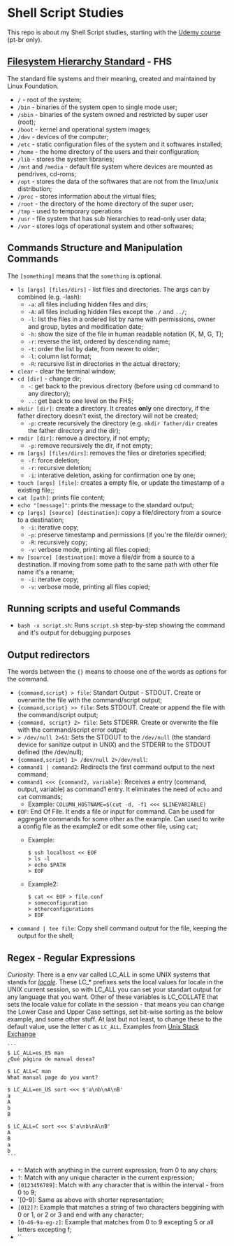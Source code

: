 # Shell Script Studies
This repo is about my Shell Script studies, starting with the [Udemy course](https://www.udemy.com/course/shell-scripting-para-administradores-de-sistemas/) (pt-br only).

## [Filesystem Hierarchy Standard](https://en.wikipedia.org/wiki/Filesystem_Hierarchy_Standard) - FHS



The standard file systems and their meaning, created and maintained by Linux Foundation. 
  - `/` - root of the system;
  - `/bin` - binaries of the system open to single mode user;
  - `/sbin` - binaries of the system owned and restricted by super user (root);
  - `/boot` - kernel and operational system images;
  - `/dev` - devices of the computer;
  - `/etc` - static configuration files of the system and it softwares installed;
  - `/home` - the home directory of the users and their configuration;
  - `/lib` - stores the system libraries;
  - `/mnt` and `/media` - default file system where devices are mounted as pendrives, cd-roms;
  - `/opt` - stores the data of the softwares that are not from the linux/unix distribution;
  - `/proc` - stores information about the virtual files;
  - `/root` - the directory of the home directory of the super user;
  - `/tmp` - used to temporary operations
  - `/usr` - file system that has sub hierarchies to read-only user data;
  - `/var` - stores logs of operational system and other softwares;


## Commands Structure and Manipulation Commands

The `[something]` means that the `something` is optional.

  - `ls [args] [files/dirs]` - list files and directories. The args can by combined (e.g. -lash):
    - `-a`: all files including hidden files and dirs;
    - `-A`: all files including hidden files except the `./` and `../`;
    - `-l`: list the files in a ordered list by name with permissions, owner and group, bytes and modification date;
    - `-h`: show the size of the file in human readable notation (K, M, G, T);
    - `-r`: reverse the list, ordered by descending name;
    - `-t`: order the list by date, from newer to older;
    - `-l`: column list format;
    - `-R`: recursive list in directories in the actual directory;
  - `clear` - clear the terminal window;
  - `cd [dir]` - change dir;
    - `-`: get back to the previous directory (before using cd command to any directory);
    - `..`: get back to one level on the FHS;
  - `mkdir [dir]`: create a directory. It creates __only__ one directory, if the father directory doesn't exist, the directory will not be created;
    - `-p`: create recursively the directory (e.g. `mkdir father/dir` creates the father directory and the dir);
  - `rmdir [dir]`: remove a directory, if not empty;
    - `-p`: remove recursively the dir, if not empty;
  - `rm [args] [files/dirs]`: removes the files or diretories specified;
    - `-f`: force deletion;
    - `-r`: recursive deletion;
    - `-i`: interative deletion, asking for confirmation one by one;
  - `touch [args] [file]`: creates a empty file, or update the timestamp of a existing file;;
  - `cat [path]`: prints file content;
  - `echo "[message]"`: prints the message to the standard output;
  - `cp [args] [source] [destination]`: copy a file/directory from a source to a destination;
    - `-i`: iterative copy;
    - `-p`: preserve timestamp and permissions (if you're the file/dir owner);
    - `-R`: recursively copy;
    - `-v`: verbose mode, printing all files copied;
  - `mv [source] [destination]`: move a file/dir from a source to a destination. If moving from some path to the same path with other file name it's  a rename;
    - `-i`: iterative copy;
    - `-v`: verbose mode, printing all files copied;

## Running scripts and useful Commands
  - `bash -x script.sh`: Runs `script.sh` step-by-step showing the command and it's output for debugging purposes

## Output redirectors 
  The words between the `{}` means to choose one of the words as options for the command.
  - `{command,script} > file`: Standart Output - STDOUT. Create or overwrite the file with the command/script output;
  - `{command,script} >> file`: Sets STDOUT. Create or append the file with the command/script output;
  - `{command, script} 2> file`: Sets STDERR. Create or overwrite the file with the command/script error output;
  - `> /dev/null 2>&1`: Sets the STDOUT to the `/dev/null` (the standard device for sanitize output in UNIX) and the STDERR to the STDOUT defined (the /dev/null);
  - `{command,script} 1> /dev/null 2>/dev/null`: 
  - `command1 | command2`: Redirects the first command output to the next command;
  - `command1 <<< {command2, variable}`: Receives a entry (command, output, variable) as command1 entry. It eliminates the need of `echo` and `cat` commands;
    - Example: `COLUMN_HOSTNAME=$(cut -d, -f1 <<< $LINEVARIABLE)`
  - `EOF`: End Of File. It ends a file or input for command. Can be used for aggregate commands for some other as the example. Can used to write a config file as the example2 or edit some other file, using `cat`;
    - Example:
    
          $ ssh localhost << EOF
          > ls -l
          > echo $PATH
          > EOF

    - Example2: 
    
		  $ cat << EOF > file.conf
		  > someconfiguration
		  > otherconfigurations
		  > EOF

  - `command | tee file`: Copy shell command output for the file, keeping the output for the shell;

## Regex - Regular Expressions
  _Curiosity_: There is a env var called LC_ALL in some UNIX systems that stands for [_locale_](https://wiki.archlinux.org/index.php/Locale). These LC_* prefixes sets the local values for locale in the UNIX current session, so with LC_ALL you can set your standart output for any language that you want. Other of these variables is LC_COLLATE that sets the locale value for collate in the session - that means you can change the Lower Case and Upper Case settings, set bit-wise sorting as the below example, and some other stuff. At last but not least, to change these to the default value, use the letter `C` as `LC_ALL`. Examples from [Unix Stack Exchange](https://unix.stackexchange.com/questions/87745/what-does-lc-all-c-do)

	```
	$ LC_ALL=es_ES man
	¿Qué página de manual desea?

	$ LC_ALL=C man
	What manual page do you want?

	$ LC_ALL=en_US sort <<< $'a\nb\nA\nB'
	a
	A
	b
	B

	$ LC_ALL=C sort <<< $'a\nb\nA\nB'
	A
	B
	a
	b
	```
  - `*`: Match with anything in the current expression, from 0 to any chars;
  - `?`: Match with any unique character in the current expression;
  - `[0123456789]`: Match with any character that is within the interval - from 0 to 9;
  - `[0-9]: Same as above with shorter representation;
  - `[012]?`: Example that matches a string of two characters beggining with 0 or 1, or 2 or 3 and end with any character;
  - `[0-46-9a-eg-z]`: Example that matches from 0 to 9 excepting 5 or all letters excepting f;
  - ``

